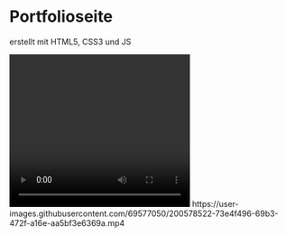 # Portfolioseite

 erstellt mit HTML5, CSS3 und JS


<video width="320" height="270" controls autoplay>

<source src="https://user-images.githubusercontent.com/69577050/200578522-73e4f496-69b3-472f-a16e-aa5bf3e6369a.mp4" type="video/mp4“></source>

</video>
https://user-images.githubusercontent.com/69577050/200578522-73e4f496-69b3-472f-a16e-aa5bf3e6369a.mp4




